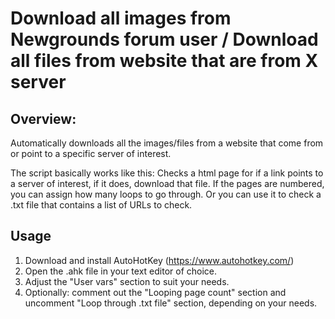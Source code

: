 # Download all images from Newgrounds forum user / Download all files from website that are from X server
## Overview:

Automatically downloads all the images/files from a website that come from or point to a specific server of interest.

The script basically works like this:
Checks a html page for if a link points to a server of interest, if it does, download that file.
If the pages are numbered, you can assign how many loops to go through. Or you can use it to check a .txt file that contains a list of URLs to check.


## Usage
1. Download and install AutoHotKey (https://www.autohotkey.com/)
2. Open the .ahk file in your text editor of choice.
3. Adjust the "User vars" section to suit your needs.
4. Optionally: comment out the "Looping page count" section and uncomment "Loop through .txt file" section, depending on your needs.
